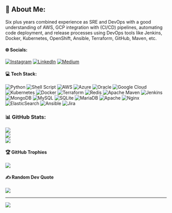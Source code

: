 <!---
- 👋 Hi, I’m @PriyankaGurjer
- 👀 I’m interested in DevOps 2021 plan
- 🌱 I’m currently learning Devops tools
- 💞️ I’m looking to collaborate on ...
- 📫 Reach me at Priyanka.gurjer@outlook.com


PriyankaGurjer/PriyankaGurjer is a ✨ special ✨ repository because its `README.md` (this file) appears on your GitHub profile.
You can click the Preview link to take a look at your changes.
--->

## 💫 About Me:
Six plus years combined experience as SRE and DevOps with a good understanding of AWS, GCP integration with (CI/CD) pipelines, automating code deployment, and release processes using DevOps tools like Jenkins, Docker, Kubernetes, OpenShift, Ansible, Terraform, GitHub, Maven, etc. 


#### 🌐 Socials:
[![Instagram](https://img.shields.io/badge/Instagram-%23E4405F.svg?logo=Instagram&logoColor=white)](https://instagram.com/prinik_30) [![LinkedIn](https://img.shields.io/badge/LinkedIn-%230077B5.svg?logo=linkedin&logoColor=white)](https://linkedin.com/in/priyanka-gurjer) [![Medium](https://img.shields.io/badge/Medium-12100E?logo=medium&logoColor=white)](https://medium.com/@@priyanka.giet2012) 

#### 💻 Tech Stack:
![Python](https://img.shields.io/badge/python-3670A0?style=for-the-badge&logo=python&logoColor=ffdd54) ![Shell Script](https://img.shields.io/badge/shell_script-%23121011.svg?style=for-the-badge&logo=gnu-bash&logoColor=white) ![AWS](https://img.shields.io/badge/AWS-%23FF9900.svg?style=for-the-badge&logo=amazon-aws&logoColor=white) ![Azure](https://img.shields.io/badge/azure-%230072C6.svg?style=for-the-badge&logo=azure-devops&logoColor=white) ![Oracle](https://img.shields.io/badge/Oracle-F80000?style=for-the-badge&logo=oracle&logoColor=white) ![Google Cloud](https://img.shields.io/badge/Google%20Cloud-%234285F4.svg?style=for-the-badge&logo=google-cloud&logoColor=white) ![Kubernetes](https://img.shields.io/badge/kubernetes-%23326ce5.svg?style=for-the-badge&logo=kubernetes&logoColor=white) ![Docker](https://img.shields.io/badge/docker-%230db7ed.svg?style=for-the-badge&logo=docker&logoColor=white) ![Terraform](https://img.shields.io/badge/terraform-%235835CC.svg?style=for-the-badge&logo=terraform&logoColor=white) ![Redis](https://img.shields.io/badge/redis-%23DD0031.svg?style=for-the-badge&logo=redis&logoColor=white) ![Apache Maven](https://img.shields.io/badge/Apache%20Maven-C71A36?style=for-the-badge&logo=Apache%20Maven&logoColor=white) ![Jenkins](https://img.shields.io/badge/jenkins-%232C5263.svg?style=for-the-badge&logo=jenkins&logoColor=white) ![MongoDB](https://img.shields.io/badge/MongoDB-%234ea94b.svg?style=for-the-badge&logo=mongodb&logoColor=white) ![MySQL](https://img.shields.io/badge/mysql-%2300f.svg?style=for-the-badge&logo=mysql&logoColor=white) ![SQLite](https://img.shields.io/badge/sqlite-%2307405e.svg?style=for-the-badge&logo=sqlite&logoColor=white) ![MariaDB](https://img.shields.io/badge/MariaDB-003545?style=for-the-badge&logo=mariadb&logoColor=white) ![Apache](https://img.shields.io/badge/apache-%23D42029.svg?style=for-the-badge&logo=apache&logoColor=white) ![Nginx](https://img.shields.io/badge/nginx-%23009639.svg?style=for-the-badge&logo=nginx&logoColor=white) ![ElasticSearch](https://img.shields.io/badge/-ElasticSearch-005571?style=for-the-badge&logo=elasticsearch) ![Ansible](https://img.shields.io/badge/ansible-%231A1918.svg?style=for-the-badge&logo=ansible&logoColor=white) ![Jira](https://img.shields.io/badge/jira-%230A0FFF.svg?style=for-the-badge&logo=jira&logoColor=white)
### 📊 GitHub Stats:
![](https://github-readme-stats.vercel.app/api?username=PriyankaGurjer&theme=nightowl&hide_border=false&include_all_commits=false&count_private=true)<br/>
![](https://github-readme-streak-stats.herokuapp.com/?user=PriyankaGurjer&theme=nightowl&hide_border=false)<br/>
![](https://github-readme-stats.vercel.app/api/top-langs/?username=PriyankaGurjer&theme=nightowl&hide_border=false&include_all_commits=false&count_private=true&layout=compact)

#### 🏆 GitHub Trophies
![](https://github-profile-trophy.vercel.app/?username=PriyankaGurjer&theme=radical&no-frame=false&no-bg=true&margin-w=4)

#### ✍️ Random Dev Quote
![](https://quotes-github-readme.vercel.app/api?type=horizontal&theme=radical)

---
[![](https://visitcount.itsvg.in/api?id=PriyankaGurjer&icon=1&color=2)](https://visitcount.itsvg.in)
